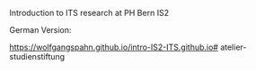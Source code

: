 Introduction to ITS research at PH Bern IS2


German Version:

https://wolfgangspahn.github.io/intro-IS2-ITS.github.io# atelier-studienstiftung
